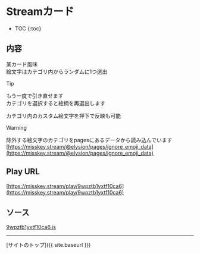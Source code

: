 # Streamカード

* TOC
{:toc}

## 内容
某カード風味  
絵文字はカテゴリ内からランダムに1つ選出

> [!TIP]
> もう一度で引き直せます  
> カテゴリを選択すると絵柄を再選出します
> 
> カテゴリ内のカスタム絵文字を押下で反映も可能

> [!WARNING]
> 除外する絵文字のカテゴリをpagesにあるデータから読み込んでいます
> [https://misskey.stream/@elysion/pages/ignore_emoji_data](https://misskey.stream/@elysion/pages/ignore_emoji_data)

## Play URL

[https://misskey.stream/play/9wpztb1yxtf10ca6](https://misskey.stream/play/9wpztb1yxtf10ca6)

## ソース

[9wpztb1yxtf10ca6.is](https://github.com/elysion-pre/MisskeyPlay/blob/main/src/stream/9wpztb1yxtf10ca6.is)

----

[サイトのトップ]({{ site.baseurl }})
